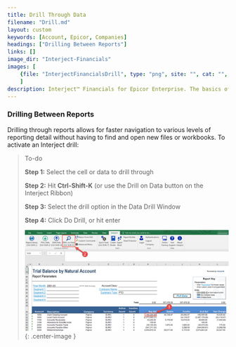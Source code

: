 ```yaml
---
title: Drill Through Data
filename: "Drill.md"
layout: custom
keywords: [Account, Epicor, Companies]
headings: ["Drilling Between Reports"]
links: []
image_dir: "Interject-Financials"
images: [
	{file: "InterjectFinancialsDrill", type: "png", site: "", cat: "", sub: "", report: "", ribbon: "", config: ""}
	]
description: Interject™ Financials for Epicor Enterprise. The basics of drilling through data to a more detailed report.
---
```


###  Drilling Between Reports
Drilling through reports allows for faster navigation to various levels of reporting detail without having to find and open new files or workbooks. To activate an Interject drill:

>To-do
>
> **Step 1:** Select the cell or data to drill through
>
> **Step 2:** Hit **Ctrl-Shift-K** \(or use the Drill on Data button on the Interject Ribbon\)
>
> **Step 3:** Select the drill option in the Data Drill Window
>
> **Step 4:** Click Do Drill, or hit enter
>
> ![Interject drill steps](/images/Interject-Financials/InterjectFinancialsDrill.png){: .center-image }
>